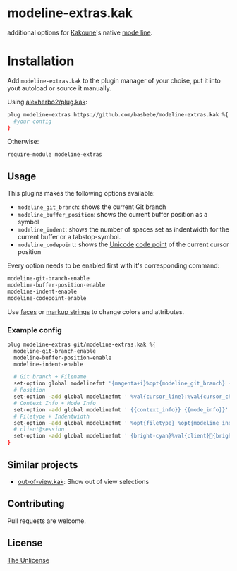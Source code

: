 # modeline-extras.kak

additional options for [Kakoune](https://kakoune.org/)'s native [mode line](https://github.com/mawww/kakoune/blob/master/doc/pages/options.asciidoc#builtin-options).

# Installation

Add `modeline-extras.kak` to the plugin manager of your choise, put it into yout autoload or source it manually.

Using [alexherbo2/plug.kak](https://github.com/alexherbo2/plug.kak):
```sh
plug modeline-extras https://github.com/basbebe/modeline-extras.kak %{
  #your config
}
```

Otherwise:
```sh
require-module modeline-extras
```

## Usage

This plugins makes the following options available:

- `modeline_git_branch`: shows the current Git branch
- `modeline_buffer_position`: shows the current buffer position as a symbol
- `modeline_indent`: shows the number of spaces set as indentwidth for the current buffer or a tabstop-symbol.
- `modeline_codepoint`: shows the [Unicode](https://en.wikipedia.org/wiki/Unicode) [code point](https://en.wikipedia.org/wiki/Code_point) of the current cursor position

Every option needs to be enabled first with it's corresponding command:

```sh
modeline-git-branch-enable
modeline-buffer-position-enable
modeline-indent-enable
modeline-codepoint-enable
```

Use [faces](https://github.com/mawww/kakoune/blob/master/doc/pages/faces.asciidoc#faces) or [markup strings](https://github.com/mawww/kakoune/blob/master/doc/pages/faces.asciidoc#markup-strings) to change colors and attributes.

### Example config

```sh
plug modeline-extras git/modeline-extras.kak %{
  modeline-git-branch-enable
  modeline-buffer-position-enable
  modeline-indent-enable

  # Git branch + Filename
  set-option global modelinefmt '{magenta+i}%opt{modeline_git_branch} {bright-blue+u}%val{bufname}{default}'
  # Position
  set-option -add global modelinefmt ' %val{cursor_line}:%val{cursor_char_column} %opt{modeline_buffer_position}{default}'
  # Context Info + Mode Info
  set-option -add global modelinefmt ' {{context_info}} {{mode_info}}'
  # Filetype + Indentwidth
  set-option -add global modelinefmt ' %opt{filetype} %opt{modeline_indent}'
  # client@session
  set-option -add global modelinefmt ' {bright-cyan}%val{client}{bright-cyan+b}%val{session}'
}
```

## Similar projects

- [out-of-view.kak](https://github.com/alexherbo2/out-of-view.kak): Show out of view selections

## Contributing
Pull requests are welcome.

## License
[The Unlicense](https://choosealicense.com/licenses/unlicense/)

